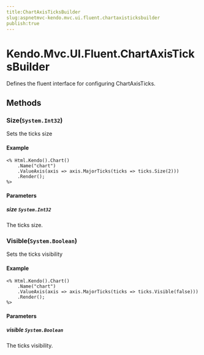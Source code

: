 ```yaml
---
title:ChartAxisTicksBuilder
slug:aspnetmvc-kendo.mvc.ui.fluent.chartaxisticksbuilder
publish:true
---
```


# Kendo.Mvc.UI.Fluent.ChartAxisTicksBuilder
Defines the fluent interface for configuring ChartAxisTicks.



## Methods

### Size(`System.Int32`)
Sets the ticks size


#### Example

    <% Html.Kendo().Chart()
        .Name("chart")
        .ValueAxis(axis => axis.MajorTicks(ticks => ticks.Size(2)))
        .Render();
    %>
        


#### Parameters

##### size `System.Int32`
The ticks size.




### Visible(`System.Boolean`)
Sets the ticks visibility


#### Example

    <% Html.Kendo().Chart()
        .Name("chart")
        .ValueAxis(axis => axis.MajorTicks(ticks => ticks.Visible(false)))
        .Render();
    %>
        


#### Parameters

##### visible `System.Boolean`
The ticks visibility.





